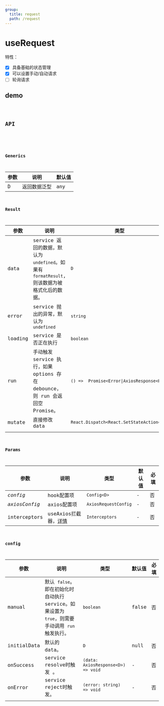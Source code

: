 ```yaml
---
group:
  title: request
  path: /request
---
```


# useRequest

特性：

- [x] 具备基础的状态管理
- [x] 可以设置手动/自动请求
- [ ] 轮询请求

## demo

<code src="./Demo/index.tsx"/>

## API

```typescript
```

### Generics

| 参数 | 说明         | 默认值 |
| ---- | ------------ | ------ |
| D    | 返回数据泛型 | any    |



### Result

| 参数    | 说明                                                         | 类型                                      |
| ------- | ------------------------------------------------------------ | ----------------------------------------- |
| data    | service 返回的数据，默认为 `undefined`。如果有 `formatResult`, 则该数据为被格式化后的数据。 | `D`                                       |
| error   | service 抛出的异常，默认为 `undefined`                       | `string`                                  |
| loading | service 是否正在执行                                         | `boolean`                                 |
| run     | 手动触发 service 执行，如果 options 存在 debounce，则 run  会返回空 Promise。 | `() =>  Promise<Error\|AxiosResponse<D>>` |
| mutate  | 直接修改 data                                                | `React.Dispatch<React.SetStateAction<D>>` |
|         |                                                              |                                           |

### Params

| 参数          | 说明                                                         | 类型                 | 默认值 | 必填 |
| ------------- | ------------------------------------------------------------ | -------------------- | ------ | ---- |
| *config*      | hook配置项                                                   | `Config<D>`          | -      | 否   |
| *axiosConfig* | axios配置项                                                  | `AxiosRequestConfig` | -      | 否   |
| interceptors  | useAxios拦截器，[详情](/hooks/request/use-Axios#interceptors) | `Interceptors`       | -      | 否   |

### config

| 参数        | 说明                                                         | 类型                               | 默认值 | 必填 |
| ----------- | ------------------------------------------------------------ | ---------------------------------- | ------ | ---- |
| manual      | 默认 `false`。 即在初始化时自动执行 service。如果设置为 `true`，则需要手动调用 `run` 触发执行。 | `boolean`                          | false  | 否   |
| initialData | 默认的 data。                                                | `D`                                | null   | 否   |
| onSuccess   | service resolve时触发 。                                     | `(data: AxiosResponse<D>) => void` | -      | 否   |
| onError     | service reject时触发。                                       | `(error: string) => void`          | -      | 否   |
|             |                                                              |                                    |        |      |

